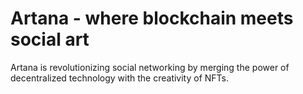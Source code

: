 # Artana - where blockchain meets social art

Artana is revolutionizing social networking by merging the power of decentralized technology with the creativity of NFTs.
